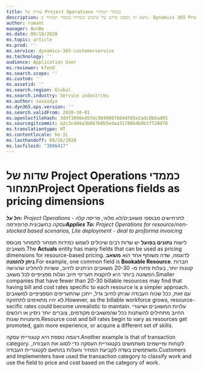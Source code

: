 ```yaml
---
title: שדות של Project Operations כממדי תמחור
description: נושא זה מספק מידע על שימוש בשדות כממדי תמחור ב- Dynamics 365 Project Operations.
author: rumant
manager: AnnBe
ms.date: 09/18/2020
ms.topic: article
ms.prod: ''
ms.service: dynamics-365-customerservice
ms.technology: ''
audience: Application User
ms.reviewer: kfend
ms.search.scope: ''
ms.custom: ''
ms.assetid: ''
ms.search.region: Global
ms.search.industry: Service industries
ms.author: suvaidya
ms.dyn365.ops.version: ''
ms.search.validFrom: 2020-10-01
ms.openlocfilehash: 3ddf3098e45fdc9b99067b64df05e2adc0b6ad05
ms.sourcegitcommit: a2c3cd49a3b667b8b5edaa31788b4b9b1f728d78
ms.translationtype: HT
ms.contentlocale: he-IL
ms.lasthandoff: 09/28/2020
ms.locfileid: "3896417"
---
```

# <a name="project-operations-fields-as-pricing-dimensions"></a><span data-ttu-id="34681-103">שדות של Project Operations כממדי תמחור</span><span class="sxs-lookup"><span data-stu-id="34681-103">Project Operations fields as pricing dimensions</span></span>

<span data-ttu-id="34681-104">_**חל על:** Project Operations לתרחישים מבוססי משאבים/לא מלאי, פריסה קלה - עסקה בחשבונית פרופורמה_</span><span class="sxs-lookup"><span data-stu-id="34681-104">_**Applies To:** Project Operations for resource/non-stocked based scenarios, Lite deployment - deal to proforma invoicing_</span></span>

<span data-ttu-id="34681-105">לישות **‏‫נתונים בפועל‬** יש שדות רבים שיכולים לשמש כמידות תמחור לתמחור מבוסס משאבים.</span><span class="sxs-lookup"><span data-stu-id="34681-105">The **Actuals** entity has many fields that can be used as pricing dimensions for resource-based pricing.</span></span> <span data-ttu-id="34681-106">לדוגמה, שדה משותף אחד הוא **משאב ניתן להזמנה**.</span><span class="sxs-lookup"><span data-stu-id="34681-106">For example, one common field is **Bookable Resource**.</span></span> <span data-ttu-id="34681-107">חברות קטנות יותר, בעלות פחות מ- 20-30 משאבים הניתנים לחיוב, עשויות להחליט שהגישה הפשוטה ביותר היא להקצות תעריפי חיוב ועלות ספציפיים לכל משאב.</span><span class="sxs-lookup"><span data-stu-id="34681-107">Smaller companies that have fewer than 20-30 billable resources may find that having bill and cost rates specific to each resource is a simpler approach.</span></span> <span data-ttu-id="34681-108">עם זאת, ככל שכוח העבודה שניתן לחיוב גדל, ייתכן שהתעריפים הספציפיים למשאבים לא יהיו מתאימים לתחזוקה.</span><span class="sxs-lookup"><span data-stu-id="34681-108">However, as the billable workforce grows, resource-secific rates could become unrealistic to maintain.</span></span> <span data-ttu-id="34681-109">עלויות המשאבים ושיעורי החיוב מתחילים להשתנות ככל שהמשאבים מקודמים, צוברים יותר ניסיון או רוכשים מיומנויות שונות.</span><span class="sxs-lookup"><span data-stu-id="34681-109">Resource cost and bill rates begin to vary as resources get promoted, gain more experience, or acquire a different set of skills.</span></span> 

<span data-ttu-id="34681-110">דוגמה נוספת היא קטגוריית עסקה.</span><span class="sxs-lookup"><span data-stu-id="34681-110">Another example is that of transaction category.</span></span> <span data-ttu-id="34681-111">לקוחות ומיישמים משתמשים בקטגוריית העסקה כדי לסווג את העבודה, ומשתמשים בשדה לקביעת המחיר והעלות בהתאם לקטגוריית העבודה.</span><span class="sxs-lookup"><span data-stu-id="34681-111">Customers and Implementers have used the transaction category to classify work and use the field to price and cost based on the category of work.</span></span>
